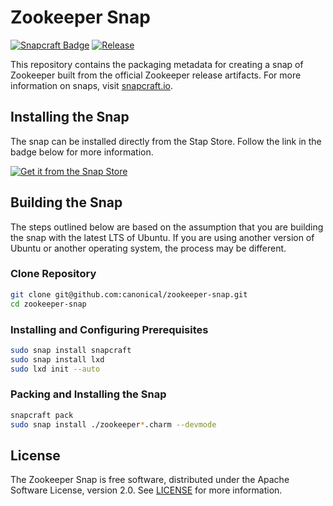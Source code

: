 # Zookeeper Snap

[![Snapcraft Badge](https://snapcraft.io/charmed-zookeeper/badge.svg)](https://snapcraft.io/charmed-zookeeper)
[![Release](https://github.com/canonical/charmed-zookeeper-snap/actions/workflows/publish.yaml/badge.svg)](https://github.com/canonical/charmed-zookeeper-snap/actions/workflows/publish.yaml)

This repository contains the packaging metadata for creating a snap of Zookeeper built from the official Zookeeper release artifacts.  For more information on snaps, visit [snapcraft.io](https://snapcraft.io/). 

## Installing the Snap
The snap can be installed directly from the Stap Store.  Follow the link in the badge below for more information.
<br>

[![Get it from the Snap Store](https://snapcraft.io/static/images/badges/en/snap-store-black.svg)](https://snapcraft.io/zookeeper)


## Building the Snap
The steps outlined below are based on the assumption that you are building the snap with the latest LTS of Ubuntu.  If you are using another version of Ubuntu or another operating system, the process may be different.

### Clone Repository
```bash
git clone git@github.com:canonical/zookeeper-snap.git
cd zookeeper-snap
```
### Installing and Configuring Prerequisites
```bash
sudo snap install snapcraft
sudo snap install lxd
sudo lxd init --auto
```
### Packing and Installing the Snap
```bash
snapcraft pack
sudo snap install ./zookeeper*.charm --devmode
```

## License
The Zookeeper Snap is free software, distributed under the Apache
Software License, version 2.0. See
[LICENSE](https://github.com/canonical/zookeeper-snap/blob/3.6.3/stable/LICENSE)
for more information.
